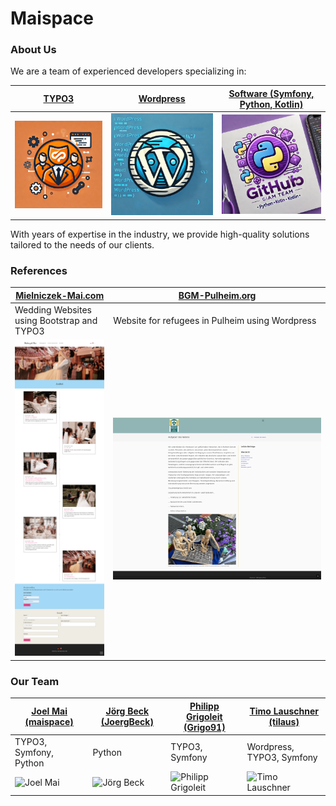 # Maispace

### About Us
We are a team of experienced developers specializing in:

| [TYPO3](https://github.com/orgs/mai-space-de/teams/typo3-devs)                      | [Wordpress](https://github.com/orgs/mai-space-de/teams/wordpress-devs)                            | [Software (Symfony, Python, Kotlin)](https://github.com/orgs/mai-space-de/teams/software-devs) |
|------------------------------|---------------------------------------------------|-----------------------|
| ![TYPO3](../teams/typo3.jpg) | ![Wordpress](../teams/wordpress.jpg) | ![Software](../teams/software.jpg) |




With years of expertise in the industry, we provide high-quality solutions tailored to the needs of our clients.

### References

| [Mielniczek-Mai.com](https://mielniczek-mai.com)    | [BGM-Pulheim.org](https://bgm-pulheim.org)      |
|-----------------------------------------------------|-------------------------------------------------|
| Wedding Websites using Bootstrap and TYPO3          | Website for refugees in Pulheim using Wordpress |  
| ![Mielniczek-Mai](../references/mielniczek-mai.png) | ![bgm-pulheim.org](../references/bgm-pulheim.png)       |


### Our Team

|[Joel Mai (maispace)](https://github.com/mai-space) | [Jörg Beck (JoergBeck)](https://github.com/JoergBeck) | [Philipp Grigoleit (Grigo91)](https://github.com/Grigo91) | [Timo Lauschner (tilaus)](https://github.com/tilaus) |
|----------------------------------------------------|-------------------------------------------------------|-----------------------------------------------------------|------------------------------------------------------|
| TYPO3, Symfony, Python                             | Python                                                | TYPO3, Symfony                                            | Wordpress, TYPO3, Symfony                            |
| ![Joel Mai](https://avatars.githubusercontent.com/u/38419872?v=4)       | ![Jörg Beck](https://avatars.githubusercontent.com/u/81817727?v=4)         | ![Philipp Grigoleit](https://avatars.githubusercontent.com/u/13545442?v=4)     |  ![Timo Lauschner](https://avatars.githubusercontent.com/u/127447510?v=4)  |

